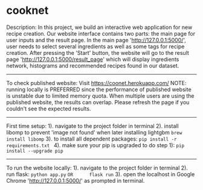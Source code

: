 # cooknet
Description:
In this project, we build an interactive web application for new recipe creation. 
Our website interface contains two parts: the main page for user inputs and the result page. In the main page 'http://127.0.0.1:5000/', user needs to select several ingredients  as well as some tags for recipe creation. After pressing the 'Start' button, the website will go to the result page 'http://127.0.0.1:5000/result_page' which will display ingredients network, histograms and recommended recipes found in our dataset.

--------------------------
To check published website:
	Visit https://coonet.herokuapp.com/
NOTE: running locally is PREFERRED since the performance of published website is unstable due to limited memory quota. When multiple users are using the published website, the results can overlap. Please refresh the page if you couldn't see the expected results.


--------------------------
First time setup: 
1). navigate to the project folder in terminal
2). install libomp to prevent 'image not found' when later installing lightgbm
	```
	brew install libomp
	```
3). to install all dependent packages:
	```
	pip install -r requirements.txt 
	```
4). make sure your pip is upgraded to do step 1):
	```
	pip install --upgrade pip
	```


--------------------------
To run the website locally:
1). navigate to the project folder in terminal
2). run flask:
	```
	python app.py
	```
	```
OR  	flask run
	```
3). open the localhost in Google Chrome 'http://127.0.0.1:5000/' as prompted in terminal.

